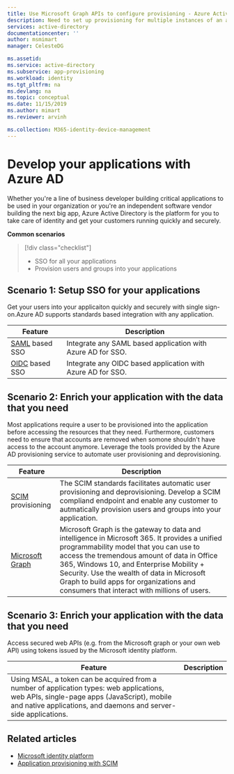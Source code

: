 ```yaml
---
title: Use Microsoft Graph APIs to configure provisioning - Azure Active Directory | Microsoft Docs
description: Need to set up provisioning for multiple instances of an application? Learn how to save time by using the Microsoft Graph APIs to automate the configuration of automatic provisioning.
services: active-directory
documentationcenter: ''
author: msmimart
manager: CelesteDG

ms.assetid: 
ms.service: active-directory
ms.subservice: app-provisioning
ms.workload: identity
ms.tgt_pltfrm: na
ms.devlang: na
ms.topic: conceptual
ms.date: 11/15/2019
ms.author: mimart
ms.reviewer: arvinh

ms.collection: M365-identity-device-management
---
```


# Develop your applications with Azure AD

Whether you're a line of business developer building critical applications to be used in your organization or you're an independent software vendor building the next big app, Azure Active Directory is the platform for you to take care of identity and get your customers running quickly and securely. 

**Common scenarios**


> [!div class="checklist"]
> * SSO for all your applications
> * Provision users and groups into your applications



## Scenario 1: Setup SSO for your applications

Get your users into your applicaiton quickly and securely with single sign-on.Azure AD supports standards based integration with any application. 

|Feature  | Description |
|---------|---------|
|[SAML](https://docs.microsoft.com/azure/active-directory/develop/single-sign-on-saml-protocol) based SSO|Integrate any SAML based application with Azure AD for SSO.|
|[OIDC](https://docs.microsoft.com/azure/active-directory/develop/v2-protocols-oidc) based SSO|Integrate any OIDC based application with Azure AD for SSO.|

## Scenario 2: Enrich your application with the data that you need


Most applications require a user to be provisioned into the application before accessing the resources that they need. Furthermore, customers need to ensure that accounts are removed when somone shouldn't have access to the account anymore. Leverage the tools provided by the Azure AD provisioning service to automate user provisioning and deprovisioning. 


|Feature  |Description|
|---------|---------|
|[SCIM](https://SCIMOverview) provisioning|The SCIM standards facilitates automatic user provisioning and deprovisioning. Develop a SCIM compliand endpoint and enable any customer to autmatically provision users and groups into your application.|
|[Microsoft Graph](https://docs.microsoft.com/graph/overview)|Microsoft Graph is the gateway to data and intelligence in Microsoft 365. It provides a unified programmability model that you can use to access the tremendous amount of data in Office 365, Windows 10, and Enterprise Mobility + Security. Use the wealth of data in Microsoft Graph to build apps for organizations and consumers that interact with millions of users.|

## Scenario 3: Enrich your application with the data that you need

Access secured web APIs (e.g. from the Microsoft graph or your own web API) using tokens issued by the Microsoft identity platform. 

|Feature  |Description|
|---------|---------|
|Using MSAL, a token can be acquired from a number of application types: web applications, web APIs, single-page apps (JavaScript), mobile and native applications, and daemons and server-side applications.||

## Related articles

- [Microsoft identity platform](https://docs.microsoft.com/azure/active-directory/develop/v2-overview)
- [Application provisioning with SCIM](https://docs.microsoft.com/azure/active-directory/app-provisioning/use-scim-to-provision-users-and-groups)
